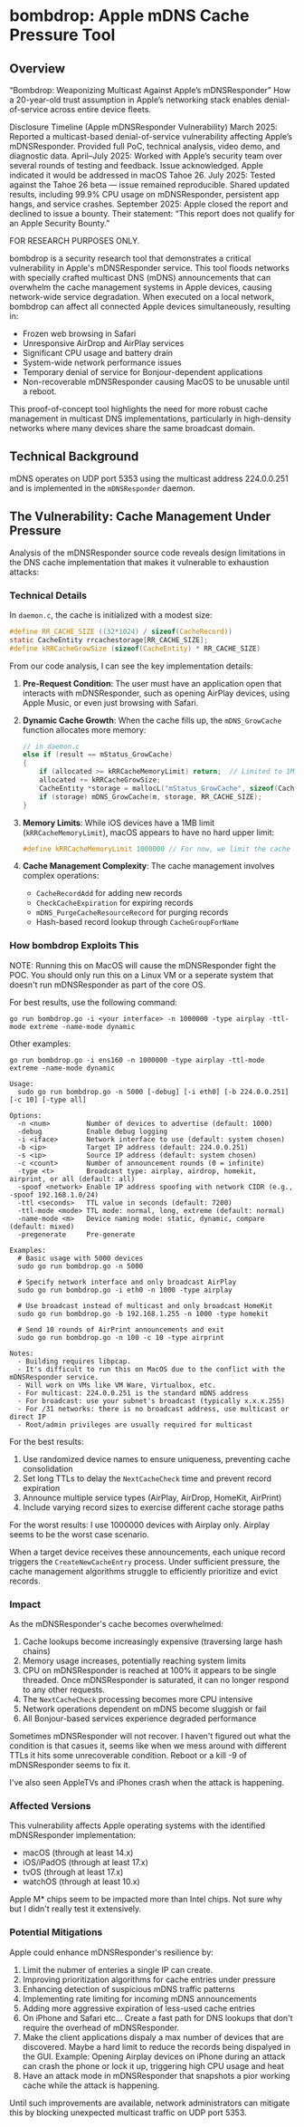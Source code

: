 # bombdrop: Apple mDNS Cache Pressure Tool

## Overview


“Bombdrop: Weaponizing Multicast Against Apple’s mDNSResponder”
How a 20-year-old trust assumption in Apple’s networking stack enables denial-of-service across entire device fleets.

Disclosure Timeline (Apple mDNSResponder Vulnerability)
March 2025: Reported a multicast-based denial-of-service vulnerability affecting Apple’s mDNSResponder. Provided full PoC, technical analysis, video demo, and diagnostic data.
April–July 2025: Worked with Apple’s security team over several rounds of testing and feedback. Issue acknowledged. Apple indicated it would be addressed in macOS Tahoe 26.
July 2025: Tested against the Tahoe 26 beta — issue remained reproducible. Shared updated results, including 99.9% CPU usage on mDNSResponder, persistent app hangs, and service crashes.
September 2025: Apple closed the report and declined to issue a bounty. Their statement:
“This report does not qualify for an Apple Security Bounty.”

FOR RESEARCH PURPOSES ONLY.

bombdrop is a security research tool that demonstrates a critical vulnerability in Apple's mDNSResponder service. This tool floods networks with specially crafted multicast DNS (mDNS) announcements that can overwhelm the cache management systems in Apple devices, causing network-wide service degradation.
When executed on a local network, bombdrop can affect all connected Apple devices simultaneously, resulting in:

- Frozen web browsing in Safari
- Unresponsive AirDrop and AirPlay services
- Significant CPU usage and battery drain
- System-wide network performance issues
- Temporary denial of service for Bonjour-dependent applications
- Non-recoverable mDNSResponder causing MacOS to be unusable until a reboot.

This proof-of-concept tool highlights the need for more robust cache management in multicast DNS implementations, particularly in high-density networks where many devices share the same broadcast domain.


## Technical Background

mDNS operates on UDP port 5353 using the multicast address 224.0.0.251 and is implemented in the `mDNSResponder` daemon.

## The Vulnerability: Cache Management Under Pressure

Analysis of the mDNSResponder source code reveals design limitations in the DNS cache implementation that makes it vulnerable to exhaustion attacks:

### Technical Details

In `daemon.c`, the cache is initialized with a modest size:

```c
#define RR_CACHE_SIZE ((32*1024) / sizeof(CacheRecord))
static CacheEntity rrcachestorage[RR_CACHE_SIZE];
#define kRRCacheGrowSize (sizeof(CacheEntity) * RR_CACHE_SIZE)
```

From our code analysis, I can see the key implementation details:

1. **Pre-Request Condition**: The user must have an application open that interacts with mDNSResponder, such as opening AirPlay devices, using Apple Music, or even just browsing with Safari.

2. **Dynamic Cache Growth**: When the cache fills up, the `mDNS_GrowCache` function allocates more memory:
   ```c
   // in daemon.c
   else if (result == mStatus_GrowCache)
   {
       if (allocated >= kRRCacheMemoryLimit) return;  // Limited to 1MB on iOS devices
       allocated += kRRCacheGrowSize;
       CacheEntity *storage = mallocL("mStatus_GrowCache", sizeof(CacheEntity) * RR_CACHE_SIZE);
       if (storage) mDNS_GrowCache(m, storage, RR_CACHE_SIZE);
   }
   ```

3. **Memory Limits**: While iOS devices have a 1MB limit (`kRRCacheMemoryLimit`), macOS appears to have no hard upper limit:
   ```c
   #define kRRCacheMemoryLimit 1000000 // For now, we limit the cache to at most 1MB on iOS devices.
   ```

4. **Cache Management Complexity**: The cache management involves complex operations:
   - `CacheRecordAdd` for adding new records
   - `CheckCacheExpiration` for expiring records
   - `mDNS_PurgeCacheResourceRecord` for purging records
   - Hash-based record lookup through `CacheGroupForName`

### How bombdrop Exploits This

NOTE: Running this on MacOS will cause the mDNSResponder fight the POC. You should only run this on a Linux VM or a seperate system that doesn't run mDNSResponder as part of the core OS. 

For best results, use the following command:

```
go run bombdrop.go -i <your interface> -n 1000000 -type airplay -ttl-mode extreme -name-mode dynamic
```

Other examples: 

```
go run bombdrop.go -i ens160 -n 1000000 -type airplay -ttl-mode extreme -name-mode dynamic
```


```
Usage:
  sudo go run bombdrop.go -n 5000 [-debug] [-i eth0] [-b 224.0.0.251] [-c 10] [-type all]

Options:
  -n <num>         Number of devices to advertise (default: 1000)
  -debug           Enable debug logging
  -i <iface>       Network interface to use (default: system chosen)
  -b <ip>          Target IP address (default: 224.0.0.251)
  -s <ip>          Source IP address (default: system chosen)
  -c <count>       Number of announcement rounds (0 = infinite)
  -type <t>        Broadcast type: airplay, airdrop, homekit, airprint, or all (default: all)
  -spoof <network> Enable IP address spoofing with network CIDR (e.g., -spoof 192.168.1.0/24)
  -ttl <seconds>   TTL value in seconds (default: 7200)
  -ttl-mode <mode> TTL mode: normal, long, extreme (default: normal)
  -name-mode <m>   Device naming mode: static, dynamic, compare (default: mixed)
  -pregenerate     Pre-generate

Examples:
  # Basic usage with 5000 devices
  sudo go run bombdrop.go -n 5000

  # Specify network interface and only broadcast AirPlay
  sudo go run bombdrop.go -i eth0 -n 1000 -type airplay

  # Use broadcast instead of multicast and only broadcast HomeKit
  sudo go run bombdrop.go -b 192.168.1.255 -n 1000 -type homekit

  # Send 10 rounds of AirPrint announcements and exit
  sudo go run bombdrop.go -n 100 -c 10 -type airprint

Notes:
  - Building requires libpcap.
  - It's difficult to run this on MacOS due to the conflict with the mDNSResponder service.
  - Will work on VMs like VM Ware, Virtualbox, etc.
  - For multicast: 224.0.0.251 is the standard mDNS address
  - For broadcast: use your subnet's broadcast (typically x.x.x.255)
  - For /31 networks: there is no broadcast address, use multicast or direct IP
  - Root/admin privileges are usually required for multicast
```

For the best results:
1. Use randomized device names to ensure uniqueness, preventing cache consolidation
2. Set long TTLs to delay the `NextCacheCheck` time and prevent record expiration 
3. Announce multiple service types (AirPlay, AirDrop, HomeKit, AirPrint)
4. Include varying record sizes to exercise different cache storage paths

For the worst results: I use 1000000 devices with Airplay only. Airplay seems to be the worst case scenario.

When a target device receives these announcements, each unique record triggers the `CreateNewCacheEntry` process. Under sufficient pressure, the cache management algorithms struggle to efficiently prioritize and evict records.

### Impact

As the mDNSResponder's cache becomes overwhelmed:

1. Cache lookups become increasingly expensive (traversing large hash chains)
2. Memory usage increases, potentially reaching system limits
3. CPU on mDNSResponder is reached at 100% it appears to be single threaded. Once mDNSResponder is saturated, it can no longer respond to any other requests.
4. The `NextCacheCheck` processing becomes more CPU intensive
5. Network operations dependent on mDNS become sluggish or fail
6. All Bonjour-based services experience degraded performance

Sometimes mDNSResponder will not recover. I haven't figured out what the condition is that casues it, seems like when we mess around with different TTLs it hits some unrecoverable condition. Reboot or a kill -9 of mDNSResponder seems to fix it.

I've also seen AppleTVs and iPhones crash when the attack is happening.


### Affected Versions

This vulnerability affects Apple operating systems with the identified mDNSResponder implementation:

- macOS (through at least 14.x)
- iOS/iPadOS (through at least 17.x) 
- tvOS (through at least 17.x)
- watchOS (through at least 10.x)

Apple M* chips seem to be impacted more than Intel chips. Not sure why but I didn't really test it extensively.

### Potential Mitigations

Apple could enhance mDNSResponder's resilience by:

1. Limit the nubmer of enteries a single IP can create. 
2. Improving prioritization algorithms for cache entries under pressure
3. Enhancing detection of suspicious mDNS traffic patterns
4. Implementing rate limiting for incoming mDNS announcements
5. Adding more aggressive expiration of less-used cache entries
6. On iPhone and Safari etc... Create a fast path for DNS lookups that don't require the overhead of mDNSResponder.
7. Make the client applications dispaly a max number of devices that are discovered. Maybe a hard limit to reduce the records being dispalyed in the GUI. 
Example: Opening Airplay devices on iPhone during an attack can crash the phone or lock it up, triggering high CPU usage and heat
8. Have an attack mode in mDNSResponder that snapshots a pior working cache while the attack is happening. 

Until such improvements are available, network administrators can mitigate this by blocking unexpected multicast traffic on UDP port 5353.
